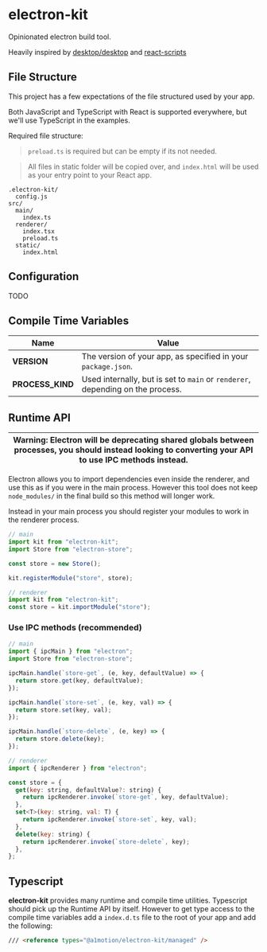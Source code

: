 # electron-kit

Opinionated electron build tool.

Heavily inspired by [desktop/desktop](https://github.com/desktop/desktop) and [react-scripts](https://github.com/facebook/create-react-app)

## File Structure

This project has a few expectations of the file structured used by your app.

Both JavaScript and TypeScript with React is supported everywhere, but we'll use TypeScript in the examples.

Required file structure:

> `preload.ts` is required but can be empty if its not needed.

> All files in static folder will be copied over, and `index.html` will be used as your entry point to your React app.

```text
.electron-kit/
  config.js
src/
  main/
    index.ts
  renderer/
    index.tsx
    preload.ts
  static/
    index.html
```

## Configuration

TODO

## Compile Time Variables

| Name             | Value                                                                          |
| ---------------- | ------------------------------------------------------------------------------ |
| **VERSION**      | The version of your app, as specified in your `package.json`.                  |
| **PROCESS_KIND** | Used internally, but is set to `main` or `renderer`, depending on the process. |

## Runtime API

| Warning: Electron will be deprecating shared globals between processes, you should instead looking to converting your API to use IPC methods instead. |
| --- |

Electron allows you to import dependencies even inside the renderer, and use this as if you were in the main process. However this tool does not keep `node_modules/` in the final build so this method will longer work.

Instead in your main process you should register your modules to work in the renderer process.

```js
// main
import kit from "electron-kit";
import Store from "electron-store";

const store = new Store();

kit.registerModule("store", store);

// renderer
import kit from "electron-kit";
const store = kit.importModule("store");
```

### Use IPC methods (recommended)

```js
// main
import { ipcMain } from "electron";
import Store from "electron-store";

ipcMain.handle(`store-get`, (e, key, defaultValue) => {
  return store.get(key, defaultValue);
});

ipcMain.handle(`store-set`, (e, key, val) => {
  return store.set(key, val);
});

ipcMain.handle(`store-delete`, (e, key) => {
  return store.delete(key);
});

// renderer
import { ipcRenderer } from "electron";

const store = {
  get(key: string, defaultValue?: string) {
    return ipcRenderer.invoke(`store-get`, key, defaultValue);
  },
  set<T>(key: string, val: T) {
    return ipcRenderer.invoke(`store-set`, key, val);
  },
  delete(key: string) {
    return ipcRenderer.invoke(`store-delete`, key);
  },
};
```


## Typescript

**electron-kit** provides many runtime and compile time utilities. Typescript should pick up the Runtime API by itself. However to get type access to the compile time variables add a `index.d.ts` file to the root of your app and add the following:

```html
/// <reference types="@a1motion/electron-kit/managed" />
```

